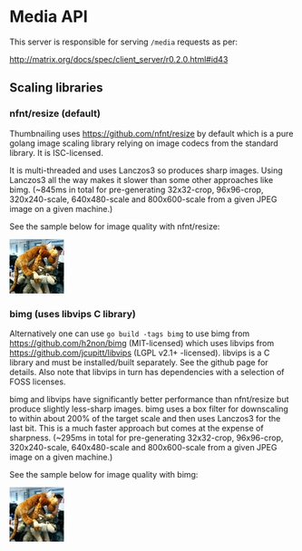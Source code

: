 # Media API

This server is responsible for serving `/media` requests as per:

http://matrix.org/docs/spec/client_server/r0.2.0.html#id43

## Scaling libraries

### nfnt/resize (default)

Thumbnailing uses https://github.com/nfnt/resize by default which is a pure golang image scaling library relying on image codecs from the standard library. It is ISC-licensed.

It is multi-threaded and uses Lanczos3 so produces sharp images. Using Lanczos3 all the way makes it slower than some other approaches like bimg. (~845ms in total for pre-generating 32x32-crop, 96x96-crop, 320x240-scale, 640x480-scale and 800x600-scale from a given JPEG image on a given machine.)

See the sample below for image quality with nfnt/resize:

![](nfnt-96x96-crop.jpg)

### bimg (uses libvips C library)

Alternatively one can use `go build -tags bimg` to use bimg from https://github.com/h2non/bimg (MIT-licensed) which uses libvips from https://github.com/jcupitt/libvips (LGPL v2.1+ -licensed). libvips is a C library and must be installed/built separately. See the github page for details. Also note that libvips in turn has dependencies with a selection of FOSS licenses.

bimg and libvips have significantly better performance than nfnt/resize but produce slightly less-sharp images. bimg uses a box filter for downscaling to within about 200% of the target scale and then uses Lanczos3 for the last bit. This is a much faster approach but comes at the expense of sharpness. (~295ms in total for pre-generating 32x32-crop, 96x96-crop, 320x240-scale, 640x480-scale and 800x600-scale from a given JPEG image on a given machine.)

See the sample below for image quality with bimg:

![](bimg-96x96-crop.jpg)
